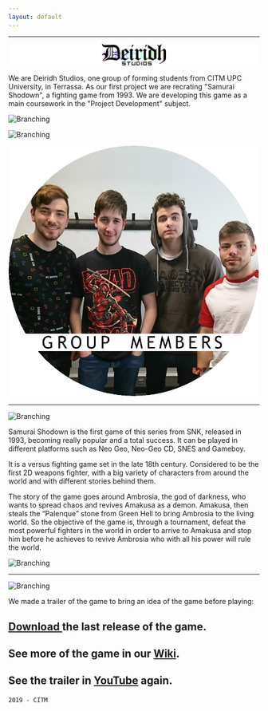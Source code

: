 ```yaml
---
layout: default
---
```



* * *

![Branching](https://raw.githubusercontent.com/deiridh-studios/Samurai-Shodown--Project-1/master/Web/Title%20LOGO.png)


We are Deiridh Studios, one group of forming students from CITM UPC University, in Terrassa. As our first project we are recrating "Samurai Shodown", a fighting game from 1993. We are developing this game as a main coursework in the "Project Development" subject.

![Branching](https://raw.githubusercontent.com/deiridh-studios/Samurai-Shodown--Project-1/blob/master/Web/Members.png)

![Branching](https://raw.githubusercontent.com/deiridh-studios/Samurai-Shodown--Project-1/blob/master/Web/All.png)


![Octocat](https://raw.githubusercontent.com/deiridh-studios/Samurai-Shodown--Project-1/master/Web/Group.png)

* * *

![Branching](https://raw.githubusercontent.com/deiridh-studios/Samurai-Shodown--Project-1/blob/master/Web/Information.png)

Samurai Shodown is the first game of this series from SNK, released in 1993, becoming really popular and a total success. It can be played in different platforms such as Neo Geo, Neo-Geo CD, SNES and Gameboy.

It is a versus fighting game set in the late 18th century. Considered to be the first 2D weapons fighter, with a big variety of characters from around the world and with different stories behind them.

The story of the game goes around Ambrosia, the god of darkness, who wants to spread chaos and revives Amakusa as a demon. Amakusa, then steals the “Palenque” stone from Green Hell to bring Ambrosia to the living world. So the objective of the game is, through a tournament, defeat the most powerful fighters in the world in order to arrive to Amakusa and stop him before he achieves to revive Ambrosia who with all his power will rule the world. 

![Branching](https://raw.githubusercontent.com/deiridh-studios/Samurai-Shodown--Project-1/blob/master/Art/Samurai%20Shodown%20LOGO.PNG)

* * *

![Branching](https://raw.githubusercontent.com/deiridh-studios/Samurai-Shodown--Project-1/blob/master/Web/Trailer.png)

We made a trailer of the game to bring an idea of the game before playing:

## [Download ](https://github.com/deiridh-studios/Samurai-Shodown--Project-1/releases) the last release of the game.
## See more of the game in our [Wiki](https://github.com/deiridh-studios/Samurai-Shodown--Project-1/wiki).
## See the trailer in [YouTube](https://github.com/deiridh-studios/Samurai-Shodown--Project-1/wiki) again.

```
2019 - CITM
```
